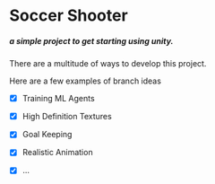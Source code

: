 # Soccer Shooter 

##### a simple project to get starting using unity. 


There are a multitude of ways to develop this project. 

Here are a few examples of branch ideas

- [X] Training ML Agents
- [X] High Definition Textures
- [X] Goal Keeping
- [X] Realistic Animation
- [X] ... 


